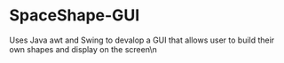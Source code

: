 # SpaceShape-GUI
Uses Java awt and Swing to devalop a GUI that allows user to build their own shapes and display on the screen\n

